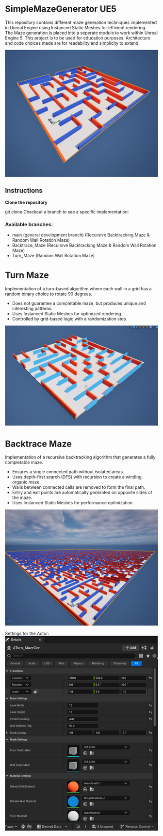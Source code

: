 # SimpleMazeGenerator UE5  

This repository contains different maze generation techniques implemented in Unreal Engine using Instanced Static Meshes for efficient rendering.   
The Maze generation is placed into a seperate module to work within Unreal Engine 5.
This project is to be used for education purposes. Architecture and code choices made are for readability and simplicity to extend.  

<img src="https://github.com/josh-hall-griffith/SimpleMazeGenerator/blob/main/images/Backtrace_2_Maze_Gen.PNG" width="512">


## Instructions  

**Clone the repository**    

git clone <your-repo-url> 
Checkout a branch to see a specific implementation:  


### Available branches:  
 - main (general development branch)  (Recursive Backtracking Maze & Random Wall Rotation Maze)  
 - Backtrace_Maze (Recursive Backtracking Maze & Random Wall Rotation Maze)  
 - Turn_Maze (Random Wall Rotation Maze)  

# Turn Maze
Implementation of a turn-based algorithm where each wall in a grid has a random binary choice to rotate 90 degrees.  

 - Does not guarantee a completable maze, but produces unique and interesting patterns.  
 - Uses Instanced Static Meshes for optimized rendering.  
 - Controlled by grid-based logic with a randomization step.
<img src="https://github.com/josh-hall-griffith/SimpleMazeGenerator/blob/main/images/Turn_Maze_Gen.PNG" width="512">

# Backtrace Maze  
Implementation of a recursive backtracking algorithm that generates a fully completable maze.  

 - Ensures a single connected path without isolated areas.  
 - Uses depth-first search (DFS) with recursion to create a winding, organic maze.  
 - Walls between connected cells are removed to form the final path.  
 - Entry and exit points are automatically generated on opposite sides of the maze.  
 - Uses Instanced Static Meshes for performance optimization.  
<img src="https://github.com/josh-hall-griffith/SimpleMazeGenerator/blob/main/images/Backtrace_1_Maze_Gen.PNG" width="512">

Settings for the Actor:  
<img src="https://github.com/josh-hall-griffith/SimpleMazeGenerator/blob/main/images/Turn_Maze_Gen_Settings.PNG" width="512">
